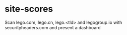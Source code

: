 # site-scores
Scan lego.com, lego.cn, lego.&lt;tld> and legogroup.io with securityheaders.com and present a dashboard
